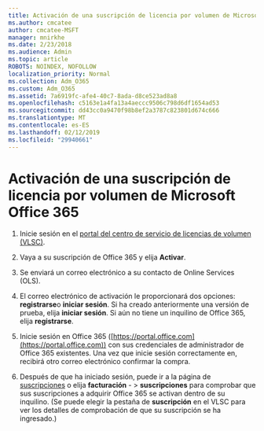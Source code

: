 ```yaml
---
title: Activación de una suscripción de licencia por volumen de Microsoft Office 365
ms.author: cmcatee
author: cmcatee-MSFT
manager: mnirkhe
ms.date: 2/23/2018
ms.audience: Admin
ms.topic: article
ROBOTS: NOINDEX, NOFOLLOW
localization_priority: Normal
ms.collection: Adm_O365
ms.custom: Adm_O365
ms.assetid: 7a6919fc-afe4-40c7-8ada-d8ce523ad8a8
ms.openlocfilehash: c5163e1a4fa13a4aeccc9506c798d6df1654ad53
ms.sourcegitcommit: dd43cc0a9470f98b8ef2a3787c823801d674c666
ms.translationtype: MT
ms.contentlocale: es-ES
ms.lasthandoff: 02/12/2019
ms.locfileid: "29940661"
---
```

# <a name="activating-a-microsoft-office-365-volume-license-subscription"></a>Activación de una suscripción de licencia por volumen de Microsoft Office 365

1. Inicie sesión en el [portal del centro de servicio de licencias de volumen (VLSC)](http://go.microsoft.com/fwlink/p/?LinkId=329762).
    
2. Vaya a su suscripción de Office 365 y elija **Activar**.
    
3. Se enviará un correo electrónico a su contacto de Online Services (OLS).
    
4. El correo electrónico de activación le proporcionará dos opciones: **registrarse**o **iniciar sesión**. Si ha creado anteriormente una versión de prueba, elija **iniciar sesión**. Si aún no tiene un inquilino de Office 365, elija **registrarse**.
    
5. Inicie sesión en Office 365 ([https://portal.office.com](https://portal.office.com)) con sus credenciales de administrador de Office 365 existentes. Una vez que inicie sesión correctamente en, recibirá otro correo electrónico confirmar la compra.
    
6. Después de que ha iniciado sesión, puede ir a la página de [suscripciones](https://go.microsoft.com/fwlink/p/?linkid=842054) o elija **facturación**  - \> **suscripciones** para comprobar que sus suscripciones a adquirir Office 365 se activan dentro de su inquilino. (Se puede elegir la pestaña de **suscripción** en el VLSC para ver los detalles de comprobación de que su suscripción se ha ingresado.) 
    

